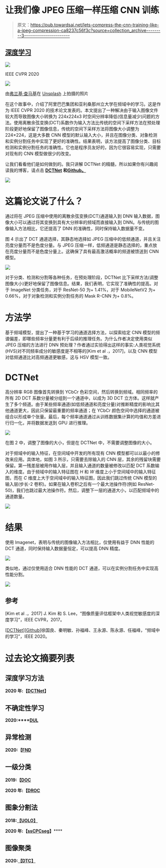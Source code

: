 # 让我们像 JPEG 压缩一样压缩 CNN 训练

> 原文：<https://pub.towardsai.net/lets-compress-the-cnn-training-like-a-jpeg-compression-ca8237c56f3c?source=collection_archive---------3----------------------->

## [深度学习](https://towardsai.net/p/category/machine-learning/deep-learning)

![](img/2f7fef11c54fb5006897663751c1a4e0.png)

IEEE CVPR 2020

![](img/0d29be92148f48b29e03e2f6262670ed.png)

由[弗兰基·查马基](https://unsplash.com/@franki?utm_source=medium&utm_medium=referral)在 [Unsplash](https://unsplash.com?utm_source=medium&utm_medium=referral) 上拍摄的照片

在这个故事中，介绍了阿里巴巴集团和亚利桑那州立大学在频域中的学习。这是作为 IEEE CVPR 2020 的技术论文发表的。本文提出了一种解决由于输入图像文件较大而导致图像大小转换为 224x224x3 时空间分辨率降低(信息量减少)问题的方法。使用离散余弦变换(DCT)系数作为输入方法比传统的空间下采样方法在预处理阶段更好地保留了图像信息，传统的空间下采样方法将图像大小调整为 224×224，这是大多数 CNN 模型的默认输入大小，并且在图像分类、对象检测和实例分割任务中实现了更好的准确性。结果表明，该方法提高了图像分类、目标检测和实例分割任务的准确性。它也是程序员友好的，因为它很容易实现，只需要对现有的 CNN 模型做很少的改变。

让我们看看他们是如何做到的。我只讲解 DCTNet 的精髓，所以如果你有兴趣阅读我的博客，请点击 [**DCTNet**](https://arxiv.org/abs/2002.12416) **和**[**Github**](https://github.com/calmevtime/DCTNet)[**。**](https://arxiv.org/pdf/1903.06391.pdf)

![](img/06ef6f1cc228497431482aec5b322ba8.png)

# 这篇论文说了什么？

通过将在 JPEG 压缩中使用的离散余弦变换(DCT)通道输入到 DNN 输入数据，图像大小可以通过将其变换到具有大分辨率的频域而直接输入到 DNN。与传统的图像输入方法相比，它还提高了 DNN 的准确性，同时保持输入数据量不变。

图 4 示出了 DCT 通道选择，其静态地选择如 JPEG 压缩中的低频通道，并且关注亮度分量而不是色度分量。与 JPEG 压缩一样，低频通道是静态选择的，重点放在亮度分量而不是色度分量上。这确保了具有最高激活概率的频道被馈送到 CNN 模型。

![](img/cef509d48e156064e772424bfdfebfad.png)

对于分类、检测和分割等各种任务，在预处理阶段，DCTNet 比下采样方法(调整图像大小)更好地保留了图像信息。结果，我们表明，它实现了准确性的提高。对于 ImageNet 分类任务，对于 ResNet-50 为+ 1.41%，对于 MobileNetV2 为+ 0.66%，对于对象检测和实例分割任务的 Mask R-CNN 为+ 0.8%。

# 方法学

基于频域模型，提出了一种基于学习的通道选择方法，以探索给定 CNN 模型的频谱偏差，即哪些频率分量更有利于后续的推理任务。为什么作者决定使用类似 JPEG 压缩的方法进行 DNN 预处理？作者通过实验得出这样的事实:人类视觉系统(HVS)对不同频率成分的敏感度是不相等的[Kim et al .，2017]，以及 CNN 模型对低频通道比对高频通道更敏感，这与 HSV 模型一致。

# DCTNet

高分辨率 RGB 图像首先转换到 YCbCr 色彩空间，然后转换到频域。相同频率的所有 2D DCT 系数分量被分组到一个通道中，以成为 3D DCT 立方体。这样就产生了多个频道。由于某些频率通道(如低频通道和亮度分量)对推断精度的影响比其他通道更大，因此只保留最重要的频率通道；在 YCbCr 颜色空间中选择的通道被组合以形成单个张量。最后，每个频率通道通过从训练数据集计算的均值和方差进行归一化，并将数据发送到 GPU 进行推理。

![](img/53649ef30696d8def8a8928906571da2.png)

在图 2 中，调整了图像的大小，但是在 DCTNet 中，不需要调整图像的大小。

对于频域中的输入特征，在空间域中开发的所有现有 CNN 模型都可以以最小的修改来应用。具体地，如图 3 所示，只需要去除输入的 CNN 层，其余的残留块需要保留。第一残差层被用作输入层，并且输入通道的数量被修改以匹配 DCT 系数输入的维度。由于频域中的输入特征图在 *H* 和 *W* 维度上小于空间域中的输入特征图，而在 *C* 维度上大于空间域中的输入特征图，因此我们跳过传统 CNN 模型的输入层(步长-2 卷积)。如果在输入卷积之后有一个最大池操作符(例如 ResNet-50)，我们也跳过最大池操作符。然后，调整下一层的通道大小，以匹配频域中的通道数量。

![](img/4789a9cb80290f0852b597de2b224499.png)

# 结果

使用 Imagenet，表明与传统的图像输入方法相比，仅使用有益于 DNN 性能的 DCT 通道，同时保持输入数据量恒定，可以提高 DNN 精度。

![](img/814eae2a4086c43cf26d647941f9a388.png)

类似地，通过仅使用适合 DNN 性能的 DCT 通道，可以在实例分割任务中实现高性能分割。

![](img/2de23def9a2e037eb92dd9d11ef2383b.png)

## 参考

[Kim et al .，2017] J. Kim 和 S. Lee，“图像质量评估框架中人类视觉敏感度的深度学习”，IEEE CVPR，2017。

[[DCTNet](https://arxiv.org/abs/2002.12416)][[Github](https://github.com/calmevtime/DCTNet)]徐国良、秦明敏、孙福峰、王永源、陈永源、任福峰，“频域中的学习”，IEEE 2020。

# 过去论文摘要列表

## 深度学习方法

**2020 年:【**[**DCTNet**](https://medium.com/towards-artificial-intelligence/lets-compress-the-cnn-training-like-a-jpeg-compression-ca8237c56f3c)**】**

## 不确定性学习

**2020:****[**DUL**](https://mako95.medium.com/cvpr2020-paper-summary-data-uncertainty-in-face-recognition-1f17547473a2)**

## ****异常检测****

******2020:【**[**FND**](https://medium.com/towards-artificial-intelligence/for-safety-reasons-self-driving-cars-must-not-miss-detecting-the-signs-bb26e65e721)****

## ******一级分类******

********2019:【**[**DOC**](https://medium.com/swlh/paper-summary-deep-one-class-classification-doc-adc4368af75c)******

********2020 年:【**[**DROC**](https://medium.com/the-shadow/exploring-important-feature-repressions-in-deep-one-class-classification-droc-d04a59558f9e)******

## ******图象分割法******

********2018:**[**【UOLO】**](https://medium.com/swlh/paper-summary-biomedical-image-segmentation-and-object-detection-uolo-c1175ba5c8c4)******

******2020 年:【**[**ssCPCseg**](https://medium.com/towards-artificial-intelligence/efficient-biomedical-segmentation-when-only-a-few-label-images-are-available-2e0b2513703d)**】******

## ****图像聚类****

******2020:**[**【DTC】**](https://medium.com/swlh/paper-deep-transfer-clustering-dtc-learning-to-discover-novel-visual-categories-ec5a26aea075)****